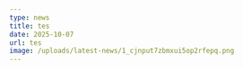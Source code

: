 ```yaml
---
type: news
title: tes
date: 2025-10-07
url: tes
image: /uploads/latest-news/1_cjnput7zbmxui5op2rfepq.png
---
```

